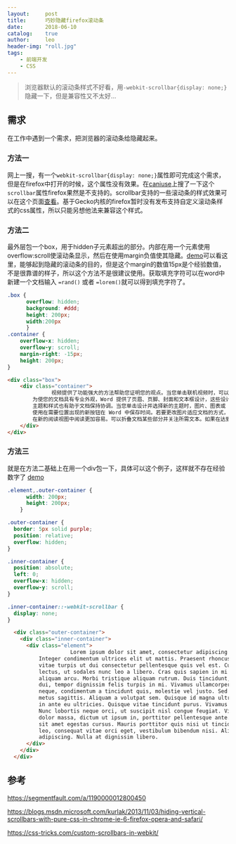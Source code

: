 ```yaml
---
layout:     post
title:      巧妙隐藏firefox滚动条
date:       2018-06-10
catalog:    true
author:     leo
header-img: "roll.jpg"
tags:
    - 前端开发
    - CSS
---
```


> 浏览器默认的滚动条样式不好看，用`-webkit-scrollbar{display: none;}`隐藏一下，但是兼容性又不太好...

## 需求
  在工作中遇到一个需求，把浏览器的滚动条给隐藏起来。

### 方法一
  网上一搜，有一个`webkit-scrollbar{display: none;}`属性即可完成这个需求，但是在firefox中打开的时候，这个属性没有效果。在[caniuse](https://caniuse.com/#search=scrollbar)上搜了一下这个`scrollbar`属性firefox果然是不支持的。scrollbar支持的一些滚动条的样式效果可以在这个页面[查看](http://www.xuanfengge.com/demo/201311/scroll/css3-scroll.html)。基于Gecko内核的firefox暂时没有发布支持自定义滚动条样式的css属性，所以只能另想他法来兼容这个样式。

### 方法二
最外层包一个box，用于hidden子元素超出的部分。内部在用一个元素使用overflow:scroll使滚动条显示，然后在使用margin负值使其隐藏。[demo](./raws/test.html)可以看这里，能够起到隐藏的滚动条的目的，但是这个margin的数值15px是个经验数值，不是很靠谱的样子，所以这个方法不是很建议使用。获取填充字符可以在word中新建一个文档输入 `=rand()` 或者 `=lorem()`就可以得到填充字符了。
```css
.box {
      overflow: hidden;
      background: #ddd;
      height: 200px;
      width:200px
      }
.container {
    overflow-x: hidden;
    overflow-y: scroll;
    margin-right: -15px;
    height: 200px;
}
```

```html
<div class="box">
    <div class="container">
              视频提供了功能强大的方法帮助您证明您的观点。当您单击联机视频时，可以在想要添加的视频的嵌入代码中进行粘贴。您也可以键入一个关键字以联机搜索最适合您的文档的视频。
        为使您的文档具有专业外观，Word 提供了页眉、页脚、封面和文本框设计，这些设计可互为补充。例如，您可以添加匹配的封面、页眉和提要栏。单击“插入”，然后从不同库中选择所需元素。
        主题和样式也有助于文档保持协调。当您单击设计并选择新的主题时，图片、图表或 SmartArt 图形将会更改以匹配新的主题。当应用样式时，您的标题会进行更改以匹配新的主题。
        使用在需要位置出现的新按钮在 Word 中保存时间。若要更改图片适应文档的方式，请单击该图片，图片旁边将会显示布局选项按钮。当处理表格时，单击要添加行或列的位置，然后单击加号。
        在新的阅读视图中阅读更加容易。可以折叠文档某些部分并关注所需文本。如果在达到结尾处之前需要停止读取，Word 会记住您的停止位置 - 即使在另一个设备上。
    </div>
</div>
```
### 方法三

就是在方法二基础上在用一个div包一下，具体可以这个例子，这样就不存在经验数字了 [demo](./raws/test2.html)

```css
.element,.outer-container {
      width: 200px;
      height: 200px;
    }

.outer-container {
  border: 5px solid purple;
  position: relative;
  overflow: hidden;
}

.inner-container {
  position: absolute;
  left: 0;
  overflow-x: hidden;
  overflow-y: scroll;
}

.inner-container::-webkit-scrollbar {
  display: none;
}
```

```html
  <div class="outer-container">
    <div class="inner-container">
      <div class="element">
                    Lorem ipsum dolor sit amet, consectetur adipiscing elit. Integer vehicula quam nibh, eu tristique tellus dignissim quis.
          Integer condimentum ultrices elit ut mattis. Praesent rhoncus tortor metus, nec pellentesque enim mattis nec. Nulla
          vitae turpis ut dui consectetur pellentesque quis vel est. Curabitur rutrum, mauris ut mollis lobortis, sem est congue
          lectus, ut sodales nunc leo a libero. Cras quis sapien in mi fringilla tempus condimentum quis velit. Aliquam id
          aliquam arcu. Morbi tristique aliquam rutrum. Duis tincidunt, orci suscipit cursus molestie, purus nisi pharetra
          dui, tempor dignissim felis turpis in mi. Vivamus ullamcorper arcu sit amet mauris egestas egestas. Vestibulum turpis
          neque, condimentum a tincidunt quis, molestie vel justo. Sed molestie nunc dapibus arcu feugiat, ut sollicitudin
          metus sagittis. Aliquam a volutpat sem. Quisque id magna ultrices, lobortis dui eget, pretium libero. Curabitur aliquam
          in ante eu ultricies. Quisque vitae tincidunt purus. Vivamus feugiat bibendum erat, nec interdum urna porta sed.
          Nunc lobortis neque orci, ut suscipit nisl congue feugiat. Vivamus feugiat tellus quis cursus sollicitudin. Curabitur
          dolor massa, dictum ut ipsum in, porttitor pellentesque ante. Aenean egestas cursus tempor. Maecenas semper tortor
          sit amet egestas cursus. Mauris porttitor quis nisi ut tincidunt. Curabitur adipiscing eleifend nibh. Praesent mauris
          leo, consequat vitae orci eget, vestibulum bibendum nisi. Aliquam tempus diam ut tortor cursus, eget sodales augue
          adipiscing. Nulla at dignissim libero.
      </div>
    </div>
  </div>
```

## 参考

https://segmentfault.com/a/1190000012800450

https://blogs.msdn.microsoft.com/kurlak/2013/11/03/hiding-vertical-scrollbars-with-pure-css-in-chrome-ie-6-firefox-opera-and-safari/

https://css-tricks.com/custom-scrollbars-in-webkit/


